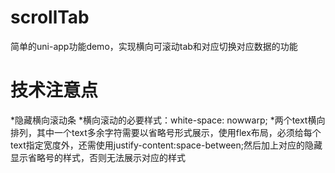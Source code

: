 # scrollTab
简单的uni-app功能demo，实现横向可滚动tab和对应切换对应数据的功能

# 技术注意点
*隐藏横向滚动条
*横向滚动的必要样式：white-space: nowwarp;
*两个text横向排列，其中一个text多余字符需要以省略号形式展示，使用flex布局，必须给每个text指定宽度外，还需使用justify-content:space-between;然后加上对应的隐藏显示省略号的样式，否则无法展示对应的样式
